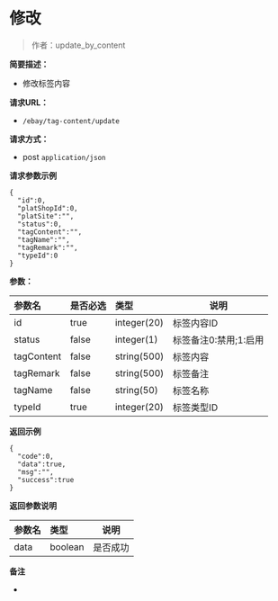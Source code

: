 # 修改

> 作者：update_by_content

**简要描述：** 

- 修改标签内容

**请求URL：** 
- ` /ebay/tag-content/update `
  
**请求方式：**
- post `application/json` 


 **请求参数示例**

``` 
{
  "id":0,
  "platShopId":0,
  "platSite":"",
  "status":0,
  "tagContent":"",
  "tagName":"",
  "tagRemark":"",
  "typeId":0
}
```



**参数：** 

|参数名|是否必选|类型|说明|
|:----    |:---|:----- |-----   |
|id |true  |integer(20) |标签内容ID |
|status |false  |integer(1) |标签备注0:禁用;1:启用 |
|tagContent |false  |string(500) |标签内容 |
|tagRemark |false  |string(500) |标签备注 |
|tagName |false  |string(50) |标签名称 |
|typeId |true  |integer(20) |标签类型ID |

 **返回示例**

``` 
{
  "code":0,
  "data":true,
  "msg":"",
  "success":true
}
```

 **返回参数说明** 

|参数名|类型|说明|
|:-----  |:-----|----- |
|data |boolean  |是否成功

 **备注** 

-